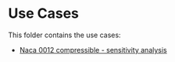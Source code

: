 # Use Cases

This folder contains the use cases:

- [Naca 0012 compressible - sensitivity analysis](https://github.com/KratosMultiphysics/Examples/tree/master/potential_flow/use_cases/sensitivity_analysis_compressible/source)